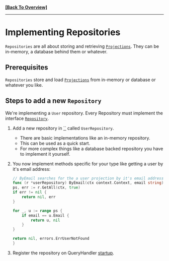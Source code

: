 **[[Back To Overview]](README.md)**

---

# Implementing Repositories

`Repositories` are all about storing and retrieving [`Projections`](projections.md). They can be in-memory, a database behind them or whatever.

## Prerequisites

`Repositories` store and load [`Projections`](projections.md) from in-memory or database or whatever you like.

## Steps to add a new `Repository`

We're implementing a `User` repository.
Every Repository must implement the interface [`Repository`](../../pkg/eventsourcing/repository.go).

1. Add a new repository in [``](../../pkg/domain/repositories) called `UserRepository`.
    * There are basic implementations like an in-memory repository.
    * This can be used as a quick start.
    * For more complex things like a database backed repository you have to implement it yourself.

1. You now implement methods specific for your type like getting a user by it's email address:

    ```go
    // ByEmail searches for the a user projection by it's email address.
    func (r *userRepository) ByEmail(ctx context.Context, email string) (*projections.User, error) {
    ps, err := r.GetAll(ctx, true)
    if err != nil {
        return nil, err
    }

    for _, u := range ps {
        if email == u.Email {
            return u, nil
        }
    }

    return nil, errors.ErrUserNotFound
    }
    ```

1. Register the repository on QueryHandler [startup](../../pkg/domain/queryhandler.go).

